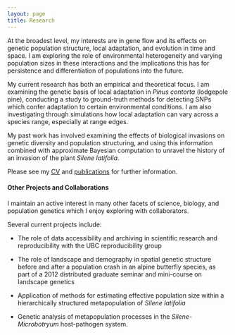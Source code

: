 ```yaml
---
layout: page
title: Research
---
```


At the broadest level, my interests are in gene flow and its effects on genetic population 
structure, local adaptation, and evolution in time and space. I am exploring the role of 
environmental heterogeneity and varying population sizes in these interactions and the 
implications this has for persistence and differentiation of populations into the future.

My current research has both an empirical and theoretical focus. I am examining the genetic 
basis of local adaptation in *Pinus contorta* (lodgepole pine), conducting a study to ground-truth 
methods for detecting SNPs which confer adaptation to certain environmental conditions. I am 
also investigating through simulations how local adaptation can vary across a species range, 
especially at range edges.

My past work has involved examining the effects of biological invasions on genetic diversity 
and population structuring, and using this information combined with approximate Bayesian 
computation to unravel the history of an invasion of the plant *Silene latifolia*.


Please see my [CV](https://github.com/kjgilbert/kjgilbert.github.io/raw/master/pdfs/KGilbert_Resume.pdf) 
and [publications](http://kjgilbert.github.io/publications/) for further information.


#### Other Projects and Collaborations

I maintain an active interest in many other facets of science, biology, and population 
genetics which I enjoy exploring with collaborators.

Several current projects include:

- The role of data accessibility and archiving in scientific research and reproducibility 
with the UBC reproducibility group

-  The role of landscape and demography in spatial genetic structure before and after a 
population crash in an alpine butterfly species, as part of a 2012 distributed graduate 
seminar and mini-course on landscape genetics

- Application of methods for estimating effective population size within a hierarchically 
structured metapopulation of *Silene latifolia*

- Genetic analysis of metapopulation processes in the *Silene-Microbotryum* host-pathogen 
system.


